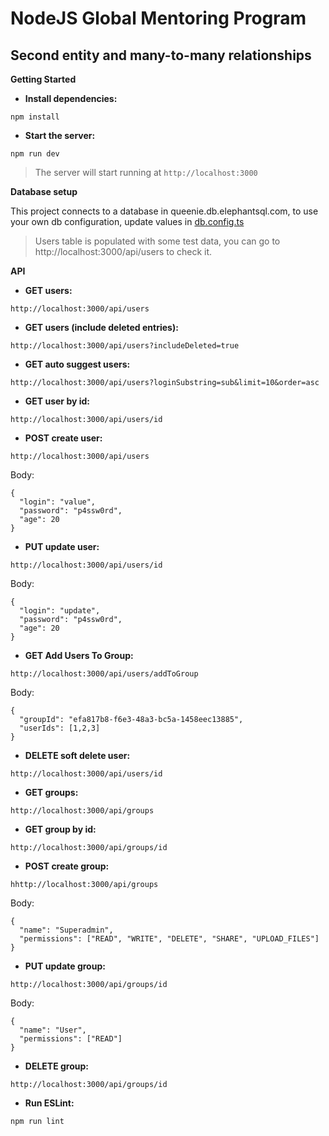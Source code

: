 # NodeJS Global Mentoring Program

## Second entity and many-to-many relationships

**Getting Started**

- **Install dependencies:**

`npm install`

- **Start the server:**

`npm run dev`
> The server will start running at `http://localhost:3000`

**Database setup**

This project connects to a database in queenie.db.elephantsql.com, to use your own db configuration, update values in [db.config.ts](https://github.com/evelin-garza/nodejs-gmp/blob/task3-postgresql-and-layered-architecture/src/config/db.config.ts)

> Users table is populated with some test data, you can go to http://localhost:3000/api/users to check it.

**API**

- **GET users:**

`http://localhost:3000/api/users`

- **GET users (include deleted entries):**

`http://localhost:3000/api/users?includeDeleted=true`

- **GET auto suggest users:**

`http://localhost:3000/api/users?loginSubstring=sub&limit=10&order=asc`

- **GET user by id:**

`http://localhost:3000/api/users/id`

- **POST create user:**

`http://localhost:3000/api/users`

Body:
```
{
  "login": "value",
  "password": "p4ssw0rd",
  "age": 20
}
```

- **PUT update user:**

`http://localhost:3000/api/users/id`

Body:
```
{
  "login": "update",
  "password": "p4ssw0rd",
  "age": 20
}
```

- **GET Add Users To Group:**

`http://localhost:3000/api/users/addToGroup`

Body:
```
{
  "groupId": "efa817b8-f6e3-48a3-bc5a-1458eec13885",
  "userIds": [1,2,3]
}
```

- **DELETE soft delete user:**

`http://localhost:3000/api/users/id`

- **GET groups:**

`http://localhost:3000/api/groups`

- **GET group by id:**

`http://localhost:3000/api/groups/id`

- **POST create group:**

`hhttp://localhost:3000/api/groups`

Body:
```
{
  "name": "Superadmin",
  "permissions": ["READ", "WRITE", "DELETE", "SHARE", "UPLOAD_FILES"]
}
```

- **PUT update group:**

`http://localhost:3000/api/groups/id`

Body:
```
{
  "name": "User",
  "permissions": ["READ"]
}
```

- **DELETE group:**

`http://localhost:3000/api/groups/id`

- **Run ESLint:**

`npm run lint`
